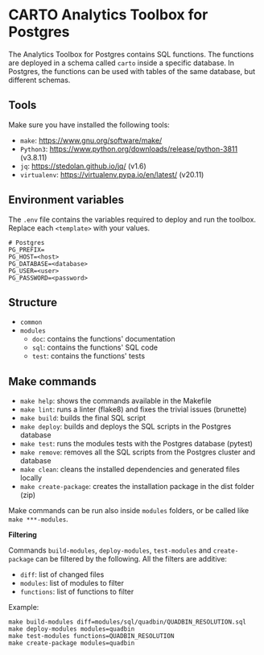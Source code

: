 # CARTO Analytics Toolbox for Postgres

The Analytics Toolbox for Postgres contains SQL functions. The functions are deployed in a schema called `carto` inside a specific database. In Postgres, the functions can be used with tables of the same database, but different schemas.

## Tools

Make sure you have installed the following tools:

- `make`: https://www.gnu.org/software/make/
- `Python3`: https://www.python.org/downloads/release/python-3811 (v3.8.11)
- `jq`: https://stedolan.github.io/jq/ (v1.6)
- `virtualenv`: https://virtualenv.pypa.io/en/latest/ (v20.11)

## Environment variables

The `.env` file contains the variables required to deploy and run the toolbox. Replace each `<template>` with your values.

```
# Postgres
PG_PREFIX=
PG_HOST=<host>
PG_DATABASE=<database>
PG_USER=<user>
PG_PASSWORD=<password>
```

## Structure

- `common`
- `modules`
    - `doc`: contains the functions' documentation
    - `sql`: contains the functions' SQL code
    - `test`: contains the functions' tests

## Make commands

- `make help`: shows the commands available in the Makefile
- `make lint`: runs a linter (flake8) and fixes the trivial issues (brunette)
- `make build`: builds the final SQL script
- `make deploy`: builds and deploys the SQL scripts in the Postgres database
- `make test`: runs the modules tests with the Postgres database (pytest)
- `make remove`: removes all the SQL scripts from the Postgres cluster and database
- `make clean`: cleans the installed dependencies and generated files locally
- `make create-package`: creates the installation package in the dist folder (zip)

Make commands can be run also inside `modules` folders, or be called like `make ***-modules`.

**Filtering**

Commands `build-modules`, `deploy-modules`, `test-modules` and `create-package` can be filtered by the following. All the filters are additive:
- `diff`: list of changed files
- `modules`: list of modules to filter
- `functions`: list of functions to filter

Example:

```
make build-modules diff=modules/sql/quadbin/QUADBIN_RESOLUTION.sql
make deploy-modules modules=quadbin
make test-modules functions=QUADBIN_RESOLUTION
make create-package modules=quadbin
```
